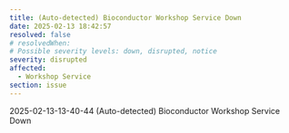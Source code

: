 ```yaml
---
title: (Auto-detected) Bioconductor Workshop Service Down
date: 2025-02-13 18:42:57
resolved: false
# resolvedWhen: 
# Possible severity levels: down, disrupted, notice
severity: disrupted
affected:
  - Workshop Service
section: issue
---
```


2025-02-13-13-40-44 (Auto-detected) Bioconductor Workshop Service Down

